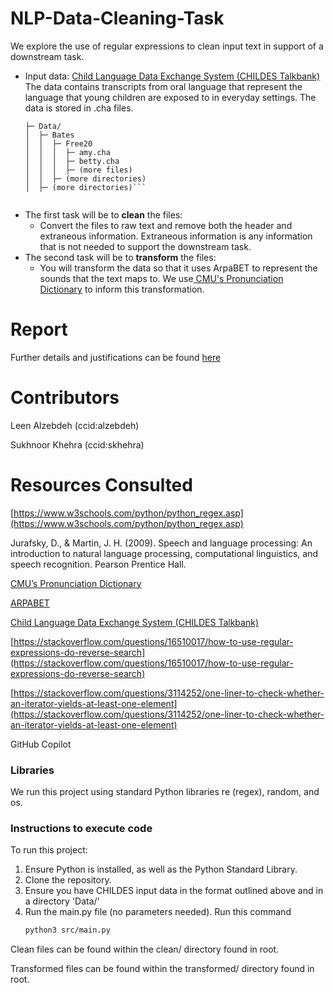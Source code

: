 # NLP-Data-Cleaning-Task
We explore the use of regular expressions to clean input text in support of a downstream task.

- Input data: [Child Language Data Exchange System (CHILDES Talkbank)](https://childes.talkbank.org/)
   The data contains transcripts from oral language that represent the language that young children are exposed to in everyday settings. The data is stored in .cha files.
   ```NLP-Data-Cleaning-Task/
   ├─ Data/
   │  ├─ Bates
   │  │  ├─ Free20
   │  │  │  ├─ amy.cha
   │  │  │  ├─ betty.cha
   │  │  │  ├─ (more files)
   │  │  ├─ (more directories)
   │  ├─ (more directories)```


- The first task will be to **clean** the files:
   - Convert the files to raw text and remove both the header and extraneous information. Extraneous information is any information that is not needed to support the downstream task.
- The second task will be to **transform** the files:
   - You will transform the data so that it uses ArpaBET to represent the sounds that the text maps to. We use[ CMU's Pronunciation Dictionary](https://www.google.com/url?q=http://www.speech.cs.cmu.edu/cgi-bin/cmudict&sa=D&source=docs&ust=1703650680785817&usg=AOvVaw2B2-NioT8l2i6wmOWx3Cwk) to inform this transformation.

# Report 
Further details and justifications can be found [here](https://github.com/Leen-Alzebdeh/NLP-Data-Cleaning-Task/blob/main/justifications.md)

# Contributors

Leen Alzebdeh (ccid:alzebdeh)

Sukhnoor Khehra (ccid:skhehra)

# Resources Consulted

[https://www.w3schools.com/python/python_regex.asp](https://www.w3schools.com/python/python_regex.asp)

Jurafsky, D., &amp; Martin, J. H. (2009). Speech and language processing: An introduction to natural language processing, computational linguistics, and speech recognition. Pearson Prentice Hall.

[CMU’s Pronunciation Dictionary](http://www.speech.cs.cmu.edu/cgi-bin/cmudict?in=Hello#phones)

[ARPABET](https://en.wikipedia.org/wiki/ARPABET)

[Child Language Data Exchange System (CHILDES Talkbank)](https://childes.talkbank.org/)

[https://stackoverflow.com/questions/16510017/how-to-use-regular-expressions-do-reverse-search](https://stackoverflow.com/questions/16510017/how-to-use-regular-expressions-do-reverse-search)

[https://stackoverflow.com/questions/3114252/one-liner-to-check-whether-an-iterator-yields-at-least-one-element](https://stackoverflow.com/questions/3114252/one-liner-to-check-whether-an-iterator-yields-at-least-one-element)

GitHub Copilot

### Libraries

We run this project using standard Python libraries re (regex), random, and os.

### Instructions to execute code


To run this project:
1. Ensure Python is installed, as well as the Python Standard Library. 
2. Clone the repository.
3. Ensure you have CHILDES input data in the format outlined above and in a directory 'Data/' 
4. Run the main.py file (no parameters needed).
   Run this command
   ```bash
   python3 src/main.py
   ```

Clean files can be found within the clean/ directory found in root.

Transformed files can be found within the transformed/ directory found in root.

